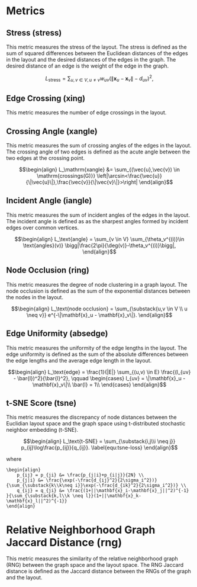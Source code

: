 # Metrics

## Stress (stress)

This metric measures the stress of the layout. The stress is defined as the sum of squared differences between the Euclidean distances of the edges in the layout and the desired distances of the edges in the graph. The desired distance of an edge is the weight of the edge in the graph.

```math
\begin{equation}
L_\text{stress}=
\sum_{u, v \in V, u \neq v}
    w_{uv} \left(\|\mathbf{x}_u - \mathbf{x}_v\| - d_{uv}\right)^2 ,
\end{equation}
```

## Edge Crossing (xing)

This metric measures the number of edge crossings in the layout.

## Crossing Angle (xangle)

This metric measures the sum of crossing angles of the edges in the layout. The crossing angle of two edges is defined as the acute angle between the two edges at the crossing point.

```math
\begin{align}
L_\mathrm{xangle} &= \sum_{(\vec{u},\vec{v}) \in \mathrm{crossings(G)}} \left|\arcsin<\frac{\vec{u}}{\|\vec{u}\|},\frac{\vec{v}}{\|\vec{v}\|}>\right|
\end{align}
```

## Incident Angle (iangle)

This metric measures the sum of incident angles of the edges in the layout. The incident angle is defined as as the sharpest angles formed by incident edges over common vertices.

```math
\begin{align}
    L_\text{angle} = 
    \sum_{v \in V}
    \sum_{\theta_v^{(i)}\in \text{angles}(v)} \bigg|\frac{2\pi}{\deg(v)}-\theta_v^{(i)}\bigg|,
\end{align}
```

## Node Occlusion (ring)

This metric measures the degree of node clustering in a graph layout. The node occlusion is defined as the sum of the exponential distances between the nodes in the layout.

```math
\begin{align}
L_\text{node occlusion} =
\sum_{\substack{u,v \in V \\ u \neq v}}
e^{-\|\mathbf{x}_u - \mathbf{x}_v\|}.
\end{align}
```

## Edge Uniformity (absedge)

This metric measures the uniformity of the edge lengths in the layout. The edge uniformity is defined as the sum of the absolute differences between the edge lengths and the average edge length in the layout.

```math
\begin{align}
L_\text{edge} = 
    \frac{1}{|E|}
    \sum_{(u,v) \in E} \frac{(l_{uv} - \bar{l})^2}{\bar{l}^2},
\qquad \begin{cases}
    l_{uv} = \|\mathbf{x}_u - \mathbf{x}_v\|\\
    \bar{l} = 1\\
\end{cases}
\end{align}
```

## t-SNE Score (tsne)

This metric measures the discrepancy of node distances between the Euclidian layout space and the graph space using t-distributed stochastic neighbor embedding (t-SNE).

```math
\begin{align}
    L_\text{t-SNE} = \sum_{\substack{i,j\\i \neq j}} p_{ij}\log\frac{p_{ij}}{q_{ij}}.
    \label{equ:tsne-loss}
\end{align}
```
where
```
\begin{align}
    p_{ij} = p_{ji} &= \frac{p_{j|i}+p_{i|j}}{2N} \\ 
    p_{j|i} &= \frac{\exp(-\frac{d_{ij}^2}{2\sigma_i^2})}{\sum_{\substack{k\\k\neq i}}\exp(-\frac{d_{ik}^2}{2\sigma_i^2})} \\
    q_{ij} = q_{ji} &= \frac{(1+||\mathbf{x}_i-\mathbf{x}_j||^2)^{-1} }{\sum_{\substack{k,l\\k \neq l}}(1+||\mathbf{x}_k-\mathbf{x}_l||^2)^{-1}}
\end{align}
```

#  Relative Neighborhood Graph Jaccard Distance (rng)

This metric measures the similarity of the relative neighborhood graph (RNG) between the graph space and the layout space. The RNG Jaccard distance is defined as the Jaccard distance between the RNGs of the graph and the layout.
